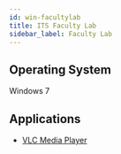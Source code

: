```yaml
---
id: win-facultylab
title: ITS Faculty Lab
sidebar_label: Faculty Lab
---
```


## Operating System
Windows 7

## Applications
* [VLC Media Player](software-win-vlc.md)
